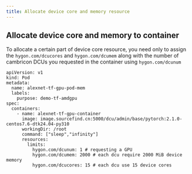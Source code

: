 ```yaml
---
title: Allocate device core and memory resource
---
```


## Allocate device core and memory to container

To allocate a certain part of device core resource, you need only to assign the `hygon.com/dcucores` and `hygon.com/dcumem` along with the number of cambricon DCUs you requested in the container using `hygon.com/dcunum`

```
apiVersion: v1
kind: Pod
metadata:
  name: alexnet-tf-gpu-pod-mem
  labels:
    purpose: demo-tf-amdgpu
spec:
  containers:
    - name: alexnet-tf-gpu-container
      image: image.sourcefind.cn:5000/dcu/admin/base/pytorch:2.1.0-centos7.6-dtk24.04-py310
      workingDir: /root
      command: ["sleep","infinity"]
      resources:
        limits:
          hygon.com/dcunum: 1 # requesting a GPU
          hygon.com/dcumem: 2000 # each dcu require 2000 MiB device memory
          hygon.com/dcucores: 15 # each dcu use 15 device cores
```